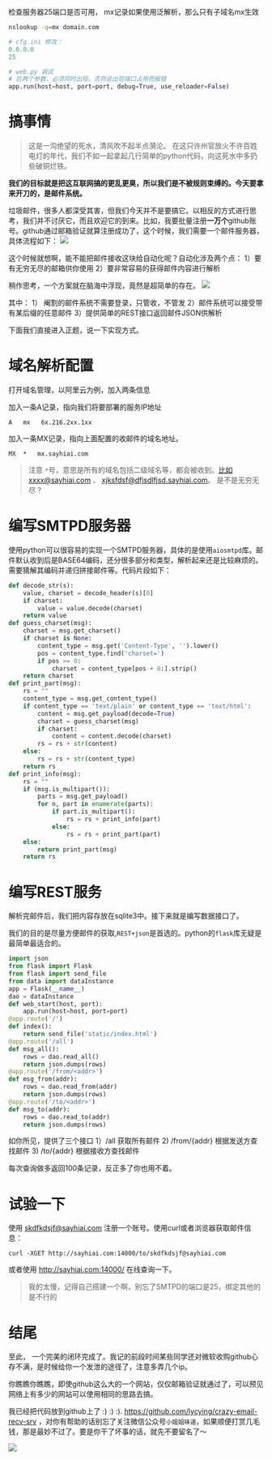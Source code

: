 检查服务器25端口是否可用，
mx记录如果使用泛解析，那么只有子域名mx生效

```sh
nslookup -q=mx domain.com
```

```python
# cfg.ini 修改：
0.0.0.0
25

# web.py 调试
# 后两个参数，必须同时出现，否则会出现端口占用而报错
app.run(host=host, port=port, debug=True, use_reloader=False)
```

# 搞事情

>这是一沟绝望的死水，清风吹不起半点漪沦。 在这只许州官放火不许百姓电灯的年代，我们不如一起拿起几行简单的python代码，向这死水中多扔些破铜烂铁。

**我们的目标就是把这互联网搞的更乱更臭，所以我们是不被规则束缚的。今天要拿来开刀的，是邮件系统。**

垃圾邮件，很多人都深受其害，但我们今天并不是要搞它。以相反的方式进行思考，我们并不讨厌它，而且欢迎它的到来。比如，我要批量注册**一万个**github账号。github通过邮箱验证就算注册成功了，这个时候，我们需要一个邮件服务器，具体流程如下：
![](media/15338909023224.jpg)


这个时候就想啊，能不能把邮件接收这块给自动化呢？自动化涉及两个点：
1）要有无穷无尽的邮箱供你使用
2）要非常容易的获得邮件内容进行解析

稍作思考，一个方案就在脑海中浮现，竟然是超简单的存在。
![](media/15338909254129.jpg)

其中：
1） 阉割的邮件系统不需要登录，只管收，不管发
2）邮件系统可以接受带有某后缀的任意邮件
3）提供简单的REST接口返回邮件JSON供解析

下面我们直接进入正题，说一下实现方式。

# 域名解析配置
打开域名管理，以阿里云为例，加入两条信息

加入一条A记录，指向我们将要部署的服务IP地址
```
A	mx	 6x.216.2xx.1xx
```

加入一条MX记录，指向上面配置的收邮件的域名地址。
```
MX	*	mx.sayhiai.com
```

> 注意 `*`号，意思是所有的域名包括二级域名等，都会被收到。比如xxxx@sayhiai.com 、 xjksfdsf@dfjsdlfjsd.sayhiai.com。
> 是不是无穷无尽？

# 编写SMTPD服务器

使用python可以很容易的实现一个SMTPD服务器，具体的是使用`aiosmtpd`库。邮件默认收到后是BASE64编码，还分很多部分和类型，解析起来还是比较麻烦的。需要猜解其编码并递归拼接邮件等。代码片段如下：
```python
def decode_str(s):
    value, charset = decode_header(s)[0]
    if charset:
        value = value.decode(charset)
    return value
def guess_charset(msg):
    charset = msg.get_charset()
    if charset is None:
        content_type = msg.get('Content-Type', '').lower()
        pos = content_type.find('charset=')
        if pos >= 0:
            charset = content_type[pos + 8:].strip()
    return charset
def print_part(msg):
    rs = ""
    content_type = msg.get_content_type()
    if content_type == 'text/plain' or content_type == 'text/html':
        content = msg.get_payload(decode=True)
        charset = guess_charset(msg)
        if charset:
            content = content.decode(charset)
        rs = rs + str(content)
    else:
        rs = rs + str(content_type)
    return rs
def print_info(msg):
    rs = ""
    if (msg.is_multipart()):
        parts = msg.get_payload()
        for n, part in enumerate(parts):
            if part.is_multipart():
                rs = rs + print_info(part)
            else:
                rs = rs + print_part(part)
    else:
        return print_part(msg)
    return rs
```

# 编写REST服务

解析完邮件后，我们把内容存放在sqlite3中。接下来就是编写数据接口了。

我们的目的是尽量方便邮件的获取,`REST+json`是首选的。python的`flask`库无疑是最简单最适合的。

```python
import json
from flask import Flask
from flask import send_file
from data import dataInstance
app = Flask(__name__)
dao = dataInstance
def web_start(host, port):
    app.run(host=host, port=port)
@app.route('/')
def index():
    return send_file('static/index.html')
@app.route('/all')
def msg_all():
    rows = dao.read_all()
    return json.dumps(rows)
@app.route('/from/<addr>')
def msg_from(addr):
    rows = dao.read_from(addr)
    return json.dumps(rows)
@app.route('/to/<addr>')
def msg_to(addr):
    rows = dao.read_to(addr)
    return json.dumps(rows)
```
如你所见，提供了三个接口
1）/all  获取所有邮件
2) /from/{addr} 根据发送方查找邮件
3) /to/{addr} 根据接收方查找邮件

每次查询做多返回100条记录，反正多了你也用不着。

# 试验一下
使用 skdfkdsjf@sayhiai.com 注册一个账号。使用curl或者浏览器获取邮件信息：
```
curl -XGET http://sayhiai.com:14000/to/skdfkdsjf@sayhiai.com
```
或者使用 http://sayhiai.com:14000/ 在线查询一下。

> 我的太慢，记得自己搭建一个啊，别忘了SMTPD的端口是25，绑定其他的是不行的

# 结尾
至此， 一个完美的闭环完成了。我记的前段时间某些同学还对微软收购github心存不满，是时候给你一个发泄的途径了，注意多弄几个ip。

你瞧瞧你瞧瞧，即使github这么大的一个网站，仅仅邮箱验证就通过了，可以预见网络上有多少的网站可以使用相同的思路去搞。

我已经把代码放到github上了 :) :) :).   https://github.com/lycying/crazy-email-recv-srv ，对你有帮助的话别忘了关注微信公众号`小姐姐味道`，如果顺便打赏几毛钱，那是最妙不过了。要是你干了坏事的话，就先不要留名了～

![](media/qrcode_for_gh_183eb256f8af_1280.jpg)
